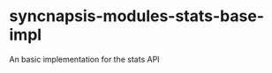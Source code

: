 syncnapsis-modules-stats-base-impl
==================================

An basic implementation for the stats API